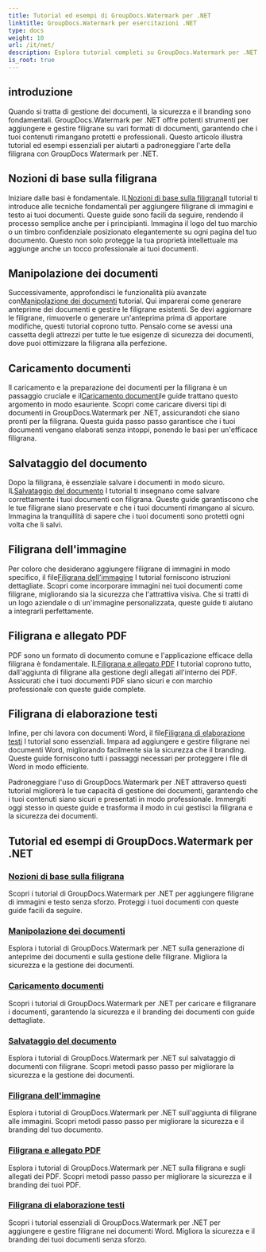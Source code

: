 ```yaml
---
title: Tutorial ed esempi di GroupDocs.Watermark per .NET
linktitle: GroupDocs.Watermark per esercitazioni .NET
type: docs
weight: 10
url: /it/net/
description: Esplora tutorial completi su GroupDocs.Watermark per .NET. Impara ad aggiungere, gestire e proteggere le filigrane in vari formati di documenti con guide dettagliate.
is_root: true
---
```

## introduzione

Quando si tratta di gestione dei documenti, la sicurezza e il branding sono fondamentali. GroupDocs.Watermark per .NET offre potenti strumenti per aggiungere e gestire filigrane su vari formati di documenti, garantendo che i tuoi contenuti rimangano protetti e professionali. Questo articolo illustra tutorial ed esempi essenziali per aiutarti a padroneggiare l'arte della filigrana con GroupDocs Watermark per .NET.

## Nozioni di base sulla filigrana

 Iniziare dalle basi è fondamentale. IL[Nozioni di base sulla filigrana](./watermarking-basics/)Il tutorial ti introduce alle tecniche fondamentali per aggiungere filigrane di immagini e testo ai tuoi documenti. Queste guide sono facili da seguire, rendendo il processo semplice anche per i principianti. Immagina il logo del tuo marchio o un timbro confidenziale posizionato elegantemente su ogni pagina del tuo documento. Questo non solo protegge la tua proprietà intellettuale ma aggiunge anche un tocco professionale ai tuoi documenti.

## Manipolazione dei documenti

 Successivamente, approfondisci le funzionalità più avanzate con[Manipolazione dei documenti](./document-manipulation/) tutorial. Qui imparerai come generare anteprime dei documenti e gestire le filigrane esistenti. Se devi aggiornare le filigrane, rimuoverle o generare un'anteprima prima di apportare modifiche, questi tutorial coprono tutto. Pensalo come se avessi una cassetta degli attrezzi per tutte le tue esigenze di sicurezza dei documenti, dove puoi ottimizzare la filigrana alla perfezione.

## Caricamento documenti

 Il caricamento e la preparazione dei documenti per la filigrana è un passaggio cruciale e il[Caricamento documenti](./document-loadings/)le guide trattano questo argomento in modo esauriente. Scopri come caricare diversi tipi di documenti in GroupDocs.Watermark per .NET, assicurandoti che siano pronti per la filigrana. Questa guida passo passo garantisce che i tuoi documenti vengano elaborati senza intoppi, ponendo le basi per un'efficace filigrana.

## Salvataggio del documento

 Dopo la filigrana, è essenziale salvare i documenti in modo sicuro. IL[Salvataggio del documento](./document-savings/) I tutorial ti insegnano come salvare correttamente i tuoi documenti con filigrana. Queste guide garantiscono che le tue filigrane siano preservate e che i tuoi documenti rimangano al sicuro. Immagina la tranquillità di sapere che i tuoi documenti sono protetti ogni volta che li salvi.

## Filigrana dell'immagine

 Per coloro che desiderano aggiungere filigrane di immagini in modo specifico, il file[Filigrana dell'immagine](./image-watermarkings/) I tutorial forniscono istruzioni dettagliate. Scopri come incorporare immagini nei tuoi documenti come filigrane, migliorando sia la sicurezza che l'attrattiva visiva. Che si tratti di un logo aziendale o di un'immagine personalizzata, queste guide ti aiutano a integrarli perfettamente.

## Filigrana e allegato PDF

 PDF sono un formato di documento comune e l'applicazione efficace della filigrana è fondamentale. IL[Filigrana e allegato PDF](./pdf-watermarking-attachments/) I tutorial coprono tutto, dall'aggiunta di filigrane alla gestione degli allegati all'interno dei PDF. Assicurati che i tuoi documenti PDF siano sicuri e con marchio professionale con queste guide complete.

## Filigrana di elaborazione testi

 Infine, per chi lavora con documenti Word, il file[Filigrana di elaborazione testi](./word-processing-watermarkings/) I tutorial sono essenziali. Impara ad aggiungere e gestire filigrane nei documenti Word, migliorando facilmente sia la sicurezza che il branding. Queste guide forniscono tutti i passaggi necessari per proteggere i file di Word in modo efficiente.

Padroneggiare l'uso di GroupDocs.Watermark per .NET attraverso questi tutorial migliorerà le tue capacità di gestione dei documenti, garantendo che i tuoi contenuti siano sicuri e presentati in modo professionale. Immergiti oggi stesso in queste guide e trasforma il modo in cui gestisci la filigrana e la sicurezza dei documenti.
## Tutorial ed esempi di GroupDocs.Watermark per .NET 
### [Nozioni di base sulla filigrana](./watermarking-basics/)
Scopri i tutorial di GroupDocs.Watermark per .NET per aggiungere filigrane di immagini e testo senza sforzo. Proteggi i tuoi documenti con queste guide facili da seguire.
### [Manipolazione dei documenti](./document-manipulation/)
Esplora i tutorial di GroupDocs.Watermark per .NET sulla generazione di anteprime dei documenti e sulla gestione delle filigrane. Migliora la sicurezza e la gestione dei documenti.
### [Caricamento documenti](./document-loadings/)
Scopri i tutorial di GroupDocs.Watermark per .NET per caricare e filigranare i documenti, garantendo la sicurezza e il branding dei documenti con guide dettagliate.
### [Salvataggio del documento](./document-savings/)
Esplora i tutorial di GroupDocs.Watermark per .NET sul salvataggio di documenti con filigrane. Scopri metodi passo passo per migliorare la sicurezza e la gestione dei documenti.
### [Filigrana dell'immagine](./image-watermarkings/)
Esplora i tutorial di GroupDocs.Watermark per .NET sull'aggiunta di filigrane alle immagini. Scopri metodi passo passo per migliorare la sicurezza e il branding del tuo documento.
### [Filigrana e allegato PDF](./pdf-watermarking-attachments/)
Esplora i tutorial di GroupDocs.Watermark per .NET sulla filigrana e sugli allegati dei PDF. Scopri metodi passo passo per migliorare la sicurezza e il branding dei tuoi PDF.
### [Filigrana di elaborazione testi](./word-processing-watermarkings/)
Scopri i tutorial essenziali di GroupDocs.Watermark per .NET per aggiungere e gestire filigrane nei documenti Word. Migliora la sicurezza e il branding dei tuoi documenti senza sforzo.